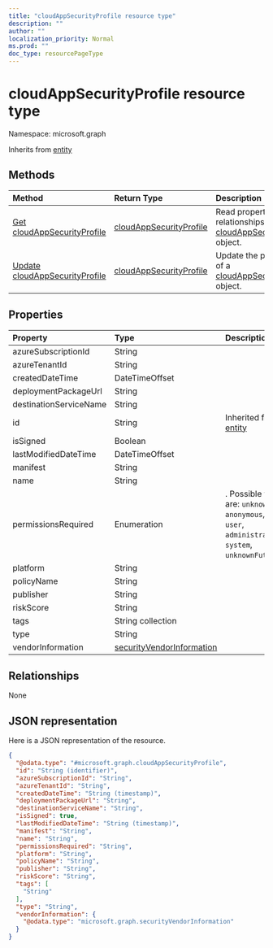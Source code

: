 ```yaml
---
title: "cloudAppSecurityProfile resource type"
description: ""
author: ""
localization_priority: Normal
ms.prod: ""
doc_type: resourcePageType
---
```


# cloudAppSecurityProfile resource type


Namespace: microsoft.graph




Inherits from [entity](../resources/entity.md)

## Methods
|Method|Return Type|Description|
|:---|:---|:---|
|[Get cloudAppSecurityProfile](../api/cloudappsecurityprofile-get.md)|[cloudAppSecurityProfile](../resources/cloudappsecurityprofile.md)|Read properties and relationships of the [cloudAppSecurityProfile](../resources/cloudappsecurityprofile.md) object.|
|[Update cloudAppSecurityProfile](../api/cloudappsecurityprofile-update.md)|[cloudAppSecurityProfile](../resources/cloudappsecurityprofile.md)|Update the properties of a [cloudAppSecurityProfile](../resources/cloudappsecurityprofile.md) object.|

## Properties
|Property|Type|Description|
|:---|:---|:---|
|azureSubscriptionId|String||
|azureTenantId|String||
|createdDateTime|DateTimeOffset||
|deploymentPackageUrl|String||
|destinationServiceName|String||
|id|String| Inherited from [entity](../resources/entity.md)|
|isSigned|Boolean||
|lastModifiedDateTime|DateTimeOffset||
|manifest|String||
|name|String||
|permissionsRequired|Enumeration|. Possible values are: `unknown`, `anonymous`, `guest`, `user`, `administrator`, `system`, `unknownFutureValue`.|
|platform|String||
|policyName|String||
|publisher|String||
|riskScore|String||
|tags|String collection||
|type|String||
|vendorInformation|[securityVendorInformation](../resources/securityvendorinformation.md)||

## Relationships
None

## JSON representation
Here is a JSON representation of the resource.
<!-- {
  "blockType": "resource",
  "keyProperty": "id",
  "@odata.type": "microsoft.graph.cloudAppSecurityProfile",
  "baseType": "microsoft.graph.entity",
  "openType": true
}
-->
``` json
{
  "@odata.type": "#microsoft.graph.cloudAppSecurityProfile",
  "id": "String (identifier)",
  "azureSubscriptionId": "String",
  "azureTenantId": "String",
  "createdDateTime": "String (timestamp)",
  "deploymentPackageUrl": "String",
  "destinationServiceName": "String",
  "isSigned": true,
  "lastModifiedDateTime": "String (timestamp)",
  "manifest": "String",
  "name": "String",
  "permissionsRequired": "String",
  "platform": "String",
  "policyName": "String",
  "publisher": "String",
  "riskScore": "String",
  "tags": [
    "String"
  ],
  "type": "String",
  "vendorInformation": {
    "@odata.type": "microsoft.graph.securityVendorInformation"
  }
}
```


